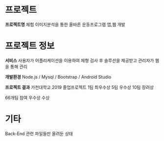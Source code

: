 # 프로젝트 
**프로젝트명**
체험 이미지분석을 통한 올바른 운동프로그램 앱,웹 개발

# 프로젝트 정보
**서비스**
사용자가 어플리케이션을 이용하여 체형 검사 후 솔루션을 제공받고 관리자가 웹을 통해 관리

**개발환경**
Node.js / Mysql / Bootstrap / Android Studio

**프로젝트 결과** 
가천대학교 2019 졸업프로젝트 
1팀 최우수상
5팀 우수상
10팀 장려상

66개팀 참여 우수상 수상

# 기타
Back-End 관련 파일들만 올려둔 상태
